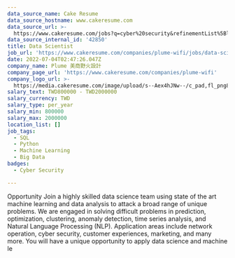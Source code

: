 ```yaml
---
data_source_name: Cake Resume
data_source_hostname: www.cakeresume.com
data_source_url: >-
  https://www.cakeresume.com/jobs?q=cyber%20security&refinementList%5Blang_name%5D%5B0%5D=English&refinementList%5Bsalary_type%5D=per_year&range%5Bsalary_range%5D%5Bmin%5D=1000000
data_source_internal_id: '42850'
title: Data Scientist
job_url: 'https://www.cakeresume.com/companies/plume-wifi/jobs/data-scientist-7becef'
date: 2022-07-04T02:47:26.047Z
company_name: Plume 美商野火設計
company_page_url: 'https://www.cakeresume.com/companies/plume-wifi'
company_logo_url: >-
  https://media.cakeresume.com/image/upload/s--Aex4hJNw--/c_pad,fl_png8,h_200,w_200/v1651575028/ll5mohuzjlcovixjpgpp.png
salary_text: TWD800000 - TWD2000000
salary_currency: TWD
salary_type: per_year
salary_min: 800000
salary_max: 2000000
location_list: []
job_tags:
  - SQL
  - Python
  - Machine Learning
  - Big Data
badges:
  - Cyber Security

---
```


Opportunity Join a highly skilled data science team using state of the art machine learning and data analysis to attack a broad range of unique problems. We are engaged in solving difficult problems in prediction, optimization, clustering, anomaly detection, time series analysis, and Natural Language Processing (NLP). Application areas include network operation, cyber security, customer experiences, marketing, and many more. You will have a unique opportunity to apply data science and machine le